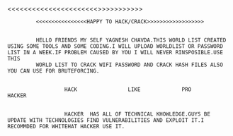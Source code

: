 <<<<<<<<<<<<<<<<<<<<<<<WORLDLIST>>>>>>>>>>>>

             <<<<<<<<<<<<<<<<HAPPY TO HACK/CRACK>>>>>>>>>>>>>>>>>>
             
             
             HELLO FRIENDS MY SELF YAGNESH CHAVDA.THIS WORLD LIST CREATED USING SOME TOOLS AND SOME CODING.I WILL UPLOAD WORLDLIST OR PASSWORD LIST IN A WEEK.IF PROBLEM CAUSED BY YOU I WILL NEVER RINSPOSIBLE.USE THIS
             WORLD LIST TO CRACK WIFI PASSWORD AND CRACK HASH FILES ALSO YOU CAN USE FOR BRUTEFORCING.
             
             
                      HACK                LIKE             PRO                HACKER
                      
                      
                      HACKER  HAS ALL OF TECHNICAL KHOWLEDGE.GUYS BE UPDATE WITH TECHNOLOGIES FIND VULNERABILITIES AND EXPLOIT IT.I RECOMMDED FOR WHITEHAT HACKER USE IT.
